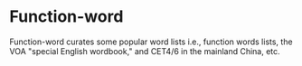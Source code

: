 # Function-word


Function-word curates some popular word lists i.e., function words lists, the VOA "special English wordbook," and CET4/6 in the mainland China, etc.
